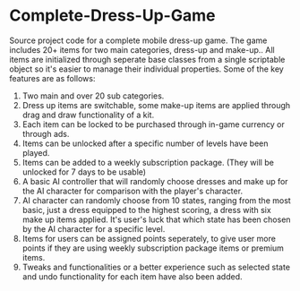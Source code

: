 # Complete-Dress-Up-Game

Source project code for a complete mobile dress-up game. The game includes 20+ items for two main categories, dress-up and make-up.. All items are initialized through seperate base classes from a single scriptable object so it's easier to manage their individual properties. Some of the key features are as follows:
1) Two main and over 20 sub categories.
2) Dress up items are switchable, some make-up items are applied through drag and draw functionality of a kit.
3) Each item can be locked to be purchased through in-game currency or through ads.
4) Items can be unlocked after a specific number of levels have been played. 
5) Items can be added to a weekly subscription package. (They will be unlocked for 7 days to be usable)
6) A basic AI controller that will randomly choose dresses and make up for the AI character for comparison with the player's character.
7) AI character can randomly choose from 10 states, ranging from the most basic, just a dress equipped to the highest scoring, a dress with six make up items applied. It's user's luck that which state has been chosen by the AI character for a specific level.
8) Items for users can be assigned points seperately, to give user more points if they are using weekly subscription package items or premium items.
9) Tweaks and functionalities or a better experience such as selected state and undo functionality for each item have also been added.
  
